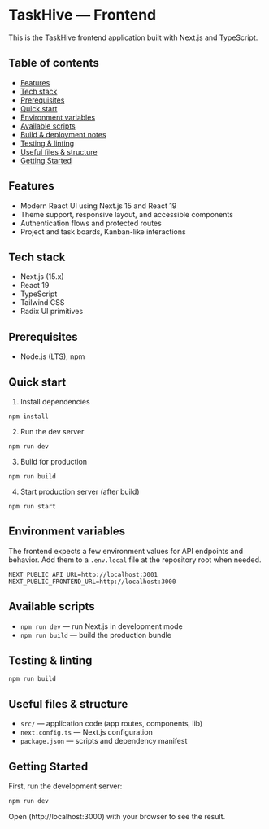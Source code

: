 # TaskHive — Frontend

This is the TaskHive frontend application built with Next.js and TypeScript.

## Table of contents
- [Features](#features)
- [Tech stack](#tech-stack)
- [Prerequisites](#prerequisites)
- [Quick start](#quick-start)
- [Environment variables](#environment-variables)
- [Available scripts](#available-scripts)
- [Build & deployment notes](#build--deployment-notes)
- [Testing & linting](#testing--linting)
- [Useful files & structure](#useful-files--structure)
- [Getting Started](#Getting-Started)

## Features

- Modern React UI using Next.js 15 and React 19
- Theme support, responsive layout, and accessible components
- Authentication flows and protected routes
- Project and task boards, Kanban-like interactions

## Tech stack

- Next.js (15.x)
- React 19
- TypeScript
- Tailwind CSS
- Radix UI primitives

## Prerequisites

- Node.js (LTS), npm

## Quick start

1. Install dependencies

```
npm install
```

2. Run the dev server

```
npm run dev
```

3. Build for production

```
npm run build
```

4. Start production server (after build)

```
npm run start
```

## Environment variables

The frontend expects a few environment values for API endpoints and behavior. Add them to a `.env.local` file at the repository root when needed.

```
NEXT_PUBLIC_API_URL=http://localhost:3001
NEXT_PUBLIC_FRONTEND_URL=http://localhost:3000
```

## Available scripts

- `npm run dev` — run Next.js in development mode
- `npm run build` — build the production bundle


## Testing & linting

```
npm run build
```


## Useful files & structure

- `src/` — application code (app routes, components, lib)
- `next.config.ts` — Next.js configuration
- `package.json` — scripts and dependency manifest

## Getting Started

First, run the development server:

```bash
npm run dev
```

Open (http://localhost:3000) with your browser to see the result.
